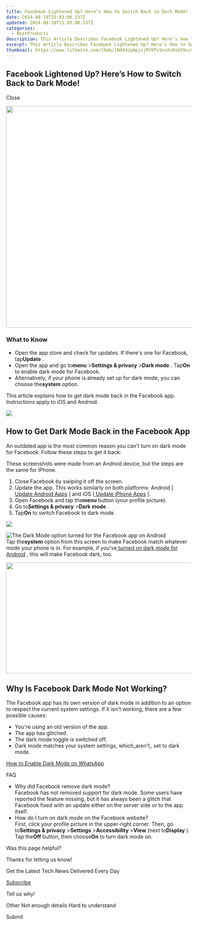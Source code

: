 ```yaml
---
title: Facebook Lightened Up? Here’s How to Switch Back to Dark Mode!
date: 2024-08-19T15:03:08.537Z
updated: 2024-08-20T15:03:08.537Z
categories:
  - BestProducts
description: This Article Describes Facebook Lightened Up? Here’s How to Switch Back to Dark Mode!
excerpt: This Article Describes Facebook Lightened Up? Here’s How to Switch Back to Dark Mode!
thumbnail: https://www.lifewire.com/thmb/1N4X4JpApizjRYEPsSnvXsOibYU=/400x300/filters:no_upscale():max_bytes(150000):strip_icc():format(webp)/facebook_dark_mode_fix_nico_de_pasquale_photography-6f02eb383e884f748870de4aae05d676.jpg
---
```


## Facebook Lightened Up? Here’s How to Switch Back to Dark Mode!

Close 

<!-- affiliate ads begin -->
<a href="https://appsumo.8odi.net/c/5597632/2075482/7443" target="_top" id="2075482"><img src="//a.impactradius-go.com/display-ad/7443-2075482" border="0" alt="" width="1200" height="600"/></a><img height="0" width="0" src="https://appsumo.8odi.net/i/5597632/2075482/7443" style="position:absolute;visibility:hidden;" border="0" />
<!-- affiliate ads end -->
###  What to Know

* Open the app store and check for updates. If there's one for Facebook, tap**Update** .
* Open the app and go to**menu** \>**Settings & privacy** \>**Dark mode** . Tap**On** to enable dark mode for Facebook.
* Alternatively, if your phone is already set up for dark mode, you can choose the**system** option.

 This article explains how to get dark mode back in the Facebook app. Instructions apply to iOS and Android.  

<!-- affiliate ads begin -->
<a href="https://secure.2checkout.com/order/checkout.php?PRODS=35038891&QTY=1&AFFILIATE=108875&CART=1"><img src="https://www.dupinout.com/wp-content/uploads/2021/12/DupInOut-New-Duplicate-Scan-Tab.png" border="0"></a>
<!-- affiliate ads end -->
##  How to Get Dark Mode Back in the Facebook App 

 An outdated app is the most common reason you can't turn on dark mode for Facebook. Follow these steps to get it back:  

 These screenshots were made from an Android device, but the steps are the same for iPhone.

1. Close Facebook by swiping it off the screen.
2. Update the app. This works similarly on both platforms: Android \[[ Update Android Apps](https://www.lifewire.com/update-apps-on-android-7106106) \] and iOS \[[ Update iPhone Apps](https://www.lifewire.com/ways-to-keep-iphone-apps-to-date-2000645) \].
3. Open Facebook and tap the**menu** button (your profile picture).
4. Go to**Settings & privacy** \>**Dark mode** .
5. Tap**On** to switch Facebook to dark mode.  
<!-- affiliate ads begin -->
<a href="https://secure.2checkout.com/order/checkout.php?PRODS=4940317&QTY=1&AFFILIATE=108875&CART=1"><img src="https://secure.avangate.com/images/merchant/333ac5d90817d69113471fbb6e531bee/sps-partnership-728x90eng.png" border="0"></a>
<!-- affiliate ads end -->
![The Dark Mode option turned for the Facebook app on Android](https://www.lifewire.com/thmb/UtiFuBZ6TkUvOO3WDzviLRd8xFE=/1500x0/filters:no_upscale():max_bytes(150000):strip_icc():format(webp)/facebook-dark-mode-android-ac13e3e54c5e46e5a094073e9fb06f87.png)  
 Tap the**system** option from this screen to make Facebook match whatever mode your phone is in. For example, if you've[ turned on dark mode for Android](https://www.lifewire.com/what-is-android-dark-mode-4178630) , this will make Facebook dark, too.

<!-- affiliate ads begin -->
<a href="https://25home.pxf.io/c/5597632/2090698/16836" target="_top" id="2090698"><img src="//a.impactradius-go.com/display-ad/16836-2090698" border="0" alt="" width="720" height="300"/></a>
<!-- affiliate ads end -->
##  Why Is Facebook Dark Mode Not Working? 

 The Facebook app has its own version of dark mode in addition to an option to respect the current system settings. If it isn't working, there are a few possible causes:

* You're using an old version of the app.
* The app has glitched.
* The dark mode toggle is switched off.
* Dark mode matches your system settings, which_aren't_ set to dark mode.

[ How to Enable Dark Mode on WhatsApp ](https://www.lifewire.com/enable-dark-mode-on-whatsapp-5094911) 

 FAQ

* Why did Facebook remove dark mode?  
 Facebook has not removed support for dark mode. Some users have reported the feature missing, but it has always been a glitch that Facebook fixed with an update either on the server side or to the app itself.
* How do I turn on dark mode on the Facebook website?  
 First, click your profile picture in the upper-right corner. Then, go to**Settings & privacy** \>**Settings** \>**Accessibility** \>**View** (next to**Display** ). Tap the**Off** button, then choose**On**  to turn dark mode on.

Was this page helpful?

Thanks for letting us know!

 Get the Latest Tech News Delivered Every Day

[ Subscribe ](https://www.lifewire.com/#) 

Tell us why!

 Other  Not enough details  Hard to understand 

 Submit 

<ins class="adsbygoogle"
     style="display:block"
     data-ad-format="autorelaxed"
     data-ad-client="ca-pub-7571918770474297"
     data-ad-slot="1223367746"></ins>



<ins class="adsbygoogle"
     style="display:block"
     data-ad-client="ca-pub-7571918770474297"
     data-ad-slot="8358498916"
     data-ad-format="auto"
     data-full-width-responsive="true"></ins>


